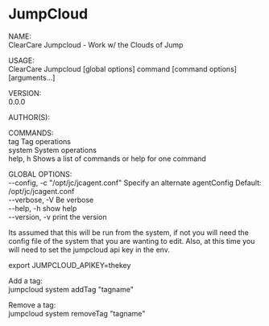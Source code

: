 # JumpCloud

NAME:  
   ClearCare Jumpcloud - Work w/ the Clouds of Jump

USAGE:  
   ClearCare Jumpcloud [global options] command [command options] [arguments...]

VERSION:  
   0.0.0

AUTHOR(S):

COMMANDS:  
   tag          Tag operations  
   system       System operations  
   help, h      Shows a list of commands or help for one command  

GLOBAL OPTIONS:  
   --config, -c "/opt/jc/jcagent.conf"  Specify an alternate agentConfig Default: /opt/jc/jcagent.conf  
   --verbose, -V                        Be verbose  
   --help, -h                           show help  
   --version, -v                        print the version  



Its assumed that this will be run from the system, if not you will need the config file of the system that you are wanting to edit. Also, at this time you will need to set 
the jumpcloud api key in the env. 

export JUMPCLOUD_APIKEY=thekey

Add a tag:  
jumpcloud system addTag "tagname" 

Remove a tag:  
jumpcloud system removeTag "tagname"

